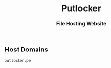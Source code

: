 <h1 align="center">Putlocker</h1>

<h3 align="center">File Hosting Website</h3>

<br>

## Host Domains

```
putlocker.pe
```
